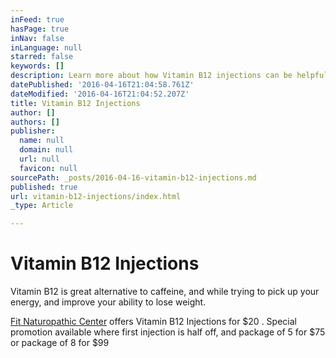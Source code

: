 ```yaml
---
inFeed: true
hasPage: true
inNav: false
inLanguage: null
starred: false
keywords: []
description: Learn more about how Vitamin B12 injections can be helpful for you
datePublished: '2016-04-16T21:04:58.761Z'
dateModified: '2016-04-16T21:04:52.207Z'
title: Vitamin B12 Injections
author: []
authors: []
publisher:
  name: null
  domain: null
  url: null
  favicon: null
sourcePath: _posts/2016-04-16-vitamin-b12-injections.md
published: true
url: vitamin-b12-injections/index.html
_type: Article

---
```

# Vitamin B12 Injections

Vitamin B12 is great alternative to caffeine, and while trying to pick up your energy, and improve your ability to lose weight.

[Fit Naturopathic Center][0] offers Vitamin B12 Injections for $20 . Special promotion available where first injection is half off, and package of 5 for $75 or package of 8 for $99

[0]: https://fitnaturopathic.com/vitamin-injections
